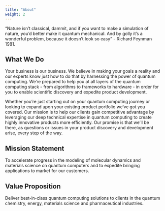 ```yaml
---
title: "About"
weight: 2
---
```

“Nature isn’t classical, dammit, and if you want to make a simulation of nature, you’d better make it quantum mechanical. And by golly it’s a wonderful problem, because it doesn’t look so easy” - Richard Feynman 1981.

## What We Do

Your business is our business. We believe in making your goals a reality and our experts know just how to do that by harnessing the power of quantum computing. We’re prepared to help you at all layers of the quantum computing stack - from algorithms to frameworks to hardware - in order for you to enable scientific discovery and expedite product development.

Whether you’re just starting out on your quantum computing journey or looking to expand upon your existing product portfolio we’ve got you covered. Our mission is to help our clients gain competitive advantage by leveraging our deep technical expertise in quantum computing to create highly innovative products more efficiently. Our promise is that we’ll be there, as questions or issues in your product discovery and development arise, every step of the way.

## Mission Statement
To accelerate progress in the modeling of molecular dynamics and materials science on quantum computers and to expedite bringing applications to market for our customers.

## Value Proposition
Deliver best-in-class quantum computing solutions to clients in the quantum chemistry, energy, materials science and pharmaceutical industries.
